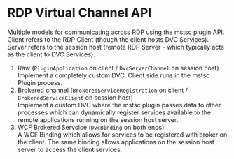 # RDP Virtual Channel API

Multiple models for communicating across RDP using the mstsc plugin API.  Client refers to the 
RDP Client (though the client hosts DVC Services).  Server refers to the session host (remote 
RDP Server - which typically acts as the client to DVC Services).

1. Raw (`PluginApplication` on client / `DvcServerChannel` on session host)<br/>Implement a completely custom DVC.  Client side runs in the mstsc Plugin process.
2. Brokered channel (`BrokeredServiceRegistration` on client / `BrokeredServiceClient` on session host)<br/>Implement a custom DVC where the mstsc plugin passes data to other processes which can dynamically register services available to the remote applications running on the session host server.
3. WCF Brokered Servcice (`DvcBinding` on both ends)<br/>A WCF Binding which allows for services to be registered with broker on the client.  The same binding allows applications on the session host server to access the client services.
